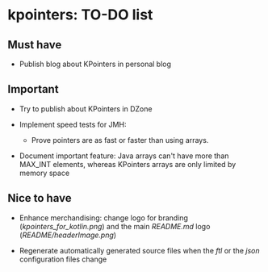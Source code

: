 # kpointers: TO-DO list

## Must have

- Publish blog about KPointers in personal blog

## Important

- Try to publish about KPointers in DZone

- Implement speed tests for JMH:

  - Prove pointers are as fast or faster than using arrays.

- Document important feature: Java arrays can't have more than MAX_INT elements, whereas KPointers arrays are only limited by memory space

## Nice to have

- Enhance merchandising: change logo for branding (_kpointers_for_kotlin.png_) and the main _README.md_ logo (_README/headerImage.png_)

- Regenerate automatically generated source files when the _ftl_ or the _json_ configuration files change
